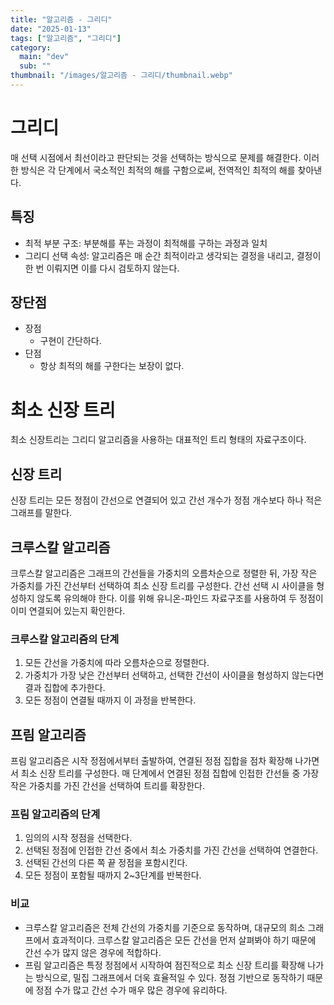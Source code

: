```yaml
---
title: "알고리즘 - 그리디"
date: "2025-01-13"
tags: ["알고리즘", "그리디"]
category:
  main: "dev"
  sub: ""
thumbnail: "/images/알고리즘 - 그리디/thumbnail.webp"
---
```


# 그리디

매 선택 시점에서 최선이라고 판단되는 것을 선택하는 방식으로 문제를 해결한다. 이러한 방식은 각 단계에서 국소적인 최적의 해를 구함으로써, 전역적인 최적의 해를 찾아낸다.

## 특징

- 최적 부분 구조: 부분해를 푸는 과정이 최적해를 구하는 과정과 일치
- 그리디 선택 속성: 알고리즘은 매 순간 최적이라고 생각되는 결정을 내리고, 결정이 한 번 이뤄지면 이를 다시 검토하지 않는다.

## 장단점

- 장점
  - 구현이 간단하다.
- 단점
  - 항상 최적의 해를 구한다는 보장이 없다.

# 최소 신장 트리

최소 신장트리는 그리디 알고리즘을 사용하는 대표적인 트리 형태의 자료구조이다.

## 신장 트리

신장 트리는 모든 정점이 간선으로 연결되어 있고 간선 개수가 정점 개수보다 하나 적은 그래프를 말한다.

## 크루스칼 알고리즘

크루스칼 알고리즘은 그래프의 간선들을 가중치의 오름차순으로 정렬한 뒤, 가장 작은 가중치를 가진 간선부터 선택하여 최소 신장 트리를 구성한다. 간선 선택 시 사이클을 형성하지 않도록 유의해야 한다. 이를 위해 유니온-파인드 자료구조를 사용하여 두 정점이 이미 연결되어 있는지 확인한다.

### 크루스칼 알고리즘의 단계

1. 모든 간선을 가중치에 따라 오름차순으로 정렬한다.
2. 가중치가 가장 낮은 간선부터 선택하고, 선택한 간선이 사이클을 형성하지 않는다면 결과 집합에 추가한다.
3. 모든 정점이 연결될 때까지 이 과정을 반복한다.

## 프림 알고리즘

프림 알고리즘은 시작 정점에서부터 출발하여, 연결된 정점 집합을 점차 확장해 나가면서 최소 신장 트리를 구성한다. 매 단계에서 연결된 정점 집합에 인접한 간선들 중 가장 작은 가중치를 가진 간선을 선택하여 트리를 확장한다.

### 프림 알고리즘의 단계

1. 임의의 시작 정점을 선택한다.
2. 선택된 정점에 인접한 간선 중에서 최소 가중치를 가진 간선을 선택하여 연결한다.
3. 선택된 간선의 다른 쪽 끝 정점을 포함시킨다.
4. 모든 정점이 포함될 때까지 2~3단계를 반복한다.

### 비교

- 크루스칼 알고리즘은 전체 간선의 가중치를 기준으로 동작하며, 대규모의 희소 그래프에서 효과적이다. 크루스칼 알고리즘은 모든 간선을 먼저 살펴봐야 하기 때문에 간선 수가 많지 않은 경우에 적합하다.
- 프림 알고리즘은 특정 정점에서 시작하여 점진적으로 최소 신장 트리를 확장해 나가는 방식으로, 밀집 그래프에서 더욱 효율적일 수 있다. 정점 기반으로 동작하기 때문에 정점 수가 많고 간선 수가 매우 많은 경우에 유리하다.
